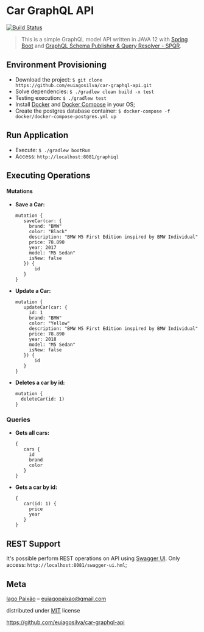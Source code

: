 # Car GraphQL API

[![Build Status](https://travis-ci.org/euiagosilva/car-graphql-api.svg?branch=master)](https://travis-ci.org/euiagosilva/car-graphql-api)

> This is a simple GraphQL model API written in JAVA 12 with [Spring Boot](https://spring.io/projects/spring-boot) and [GraphQL Schema Publisher & Query Resolver - SPQR](https://github.com/leangen/graphql-spqr).

## Environment Provisioning

- Download the project: `$ git clone https://github.com/euiagosilva/car-graphql-api.git`
- Solve dependencies: `$ ./gradlew clean build -x test`
- Testing execution: `$ ./gradlew test`
- Install [Docker](https://docs.docker.com/install/) and [Docker Compose](https://docs.docker.com/compose/install/) in your OS;
- Create the postgres database container: `$ docker-compose -f docker/docker-compose-postgres.yml up`

## Run Application

- Execute: `$ ./gradlew bootRun`
- Access: `http://localhost:8081/graphiql` 

## Executing Operations

#### Mutations

- **Save a Car:**
    ```
    mutation {
       saveCar(car: {
         brand: "BMW"
         color: "Black"
         description: "BMW M5 First Edition inspired by BMW Individual"
         price: 78.890
         year: 2017
         model: "M5 Sedan"
         isNew: false
       }) {
           id
       }
    }
    ```

- **Update a Car:**
    ```
    mutation {
       updateCar(car: {
         id: 1
         brand: "BMW"
         color: "Yellow"
         description: "BMW M5 First Edition inspired by BMW Individual"
         price: 78.890
         year: 2018
         model: "M5 Sedan"
         isNew: false
       }) {
           id
       }
    }
    ```

- **Deletes a car by id:**
    ```
    mutation {
      deleteCar(id: 1)
    }
    ```

### Queries

- **Gets all cars:**
    ```
    {
       cars {
         id
         brand
         color
       }
    }
    ```
    
- **Gets a car by id:**
    ```
    { 
       car(id: 1) {
         price
         year
       }
    }
    ```

## REST Support

It's possible perform REST operations on API using [Swagger UI](https://swagger.io/tools/swagger-ui/). Only access: `http://localhost:8081/swagger-ui.hml`;

## Meta

[Iago Paixão](https://www.linkedin.com/in/iagopaixao/) – euiagopaixao@gmail.com

distributed under [MIT](https://github.com/euiagosilva/car-graphql-api/blob/master/LICENSE) license

https://github.com/euiagosilva/car-graphql-api


